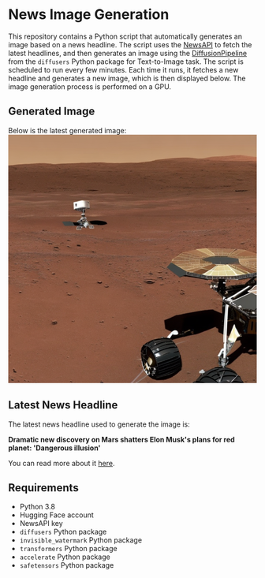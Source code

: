 # News Image Generation
This repository contains a Python script that automatically generates an image based on a news headline. The script uses the [NewsAPI](https://newsapi.org/) to fetch the latest headlines, and then generates an image using the [DiffusionPipeline](https://github.com/huggingface/diffusers) from the `diffusers` Python package for Text-to-Image task.
The script is scheduled to run every few minutes. Each time it runs, it fetches a new headline and generates a new image, which is then displayed below. The image generation process is performed on a GPU.

## Generated Image
Below is the latest generated image:
![Generated Image](image.png)

## Latest News Headline
The latest news headline used to generate the image is:

**Dramatic new discovery on Mars shatters Elon Musk's plans for red planet: 'Dangerous illusion'**

You can read more about it [here](https://news.google.com/rss/articles/CBMiywFBVV95cUxOdXNJNDYxQ0U0T1g1NW1ZdlVVT194Q29nUE1wUlVPbUZrYkFjYmlDUlpVajh1c0tja1NGdDZTRHhIUVZrVnlSczdDN2pmbzViWXJwUGtmc2pVdWlDREtYaUN1UmJ5N3ROY2kxRFNaYmRod0lRV3ZaNmVGTV95YnFwTm5QOTZIckFNbkVNTTRBZE0zQVBkVWVvMm1pYTE0YWtGZm9MWUF1MEpQYkdkT0lfTlhiSnQ0R1ZDckZWV2JJR3VqOUdIRG1ReG9tVQ?oc=5).

## Requirements
- Python 3.8
- Hugging Face account
- NewsAPI key
- `diffusers` Python package
- `invisible_watermark` Python package
- `transformers` Python package
- `accelerate` Python package
- `safetensors` Python package
